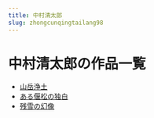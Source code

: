 ```yaml
---
title: 中村清太郎
slug: zhongcunqingtailang98
---
```


# 中村清太郎の作品一覧

- [山岳浄土](shanyuejingtu41)
- [ある偃松の独白](aruyansongnodubaia6)
- [残雪の幻像](canxuenohuanxiang3f)
